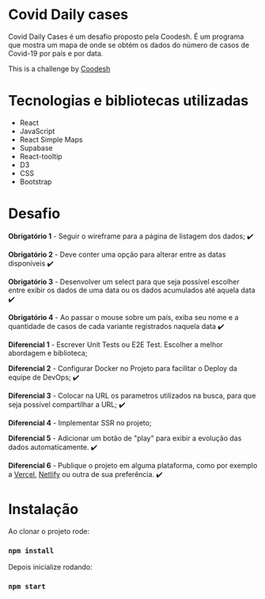 # Covid Daily cases

Covid Daily Cases é um desafio proposto pela Coodesh. É um programa que mostra um mapa de onde se obtém os dados do número de casos de Covid-19 por país e por data.

This is a challenge by [Coodesh](https://coodesh.com/)

# Tecnologias e bibliotecas utilizadas

* React
* JavaScript
* React Simple Maps
* Supabase
* React-tooltip
* D3
* CSS
* Bootstrap

# Desafio

**Obrigatório 1** - Seguir o wireframe para a página de listagem dos dados; :heavy_check_mark:

**Obrigatório 2** - Deve conter uma opção para alterar entre as datas disponíveis :heavy_check_mark:

**Obrigatório 3** - Desenvolver um select para que seja possível escolher entre exibir os dados de uma data ou os dados acumulados até aquela data :heavy_check_mark:

**Obrigatório 4** - Ao passar o mouse sobre um país, exiba seu nome e a quantidade de casos de cada variante registrados naquela data :heavy_check_mark:

**Diferencial 1** - Escrever Unit Tests ou E2E Test. Escolher a melhor abordagem e biblioteca;

**Diferencial 2** - Configurar Docker no Projeto para facilitar o Deploy da equipe de DevOps; :heavy_check_mark:

**Diferencial 3** - Colocar na URL os parametros utilizados na busca, para que seja possível compartilhar a URL; :heavy_check_mark:

**Diferencial 4** - Implementar SSR no projeto;

**Diferencial 5** - Adicionar um botão de "play" para exibir a evolução das dados automaticamente. :heavy_check_mark:

**Diferencial 6** - Publique o projeto em alguma plataforma, como por exemplo a [Vercel](https://vercel.com/), [Netlify](https://www.netlify.com/) ou outra de sua preferência. :heavy_check_mark:


# Instalação

Ao clonar o projeto rode:
### `npm install`

Depois inicialize rodando:
### `npm start`

